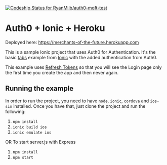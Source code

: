 [ ![Codeship Status for RyanMilb/auth0-moft-test](https://codeship.com/projects/f7a93c30-599b-0133-03d1-72256058fde0/status?branch=master)](https://codeship.com/projects/110102)
# Auth0 + Ionic + Heroku
Deployed here:
https://merchants-of-the-future.herokuapp.com

This is a sample Ionic project that uses Auth0 for Authentication. 
It's the basic [tabs](https://github.com/driftyco/ionic-starter-tabs) example from [Ionic](http://ionicframework.com/) with the added authentication from Auth0.

This example uses [Refresh Tokens](https://github.com/auth0/auth0-angular/blob/master/docs/refreshToken.md) so that you will see the Login page only the first time you create the app and then never again.

## Running the example

In order to run the project, you need to have `node`, `ionic`, `cordova` and `ios-sim` installed.
Once you have that, just clone the project and run the following:

1. `npm install`
2. `ionic build ios`
3. `ionic emulate ios`

OR To start server.js with Express

1. `npm install`
1. `npm start`

